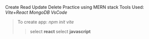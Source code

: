 Create Read Update Delete Practice using MERN stack 
Tools Used:
<i> Vite+React 
MongoDB 
VsCode
</i>
> To create app: <i> npm init vite </i>
> > select <b> react </b>
> select <b> javascript </b>
